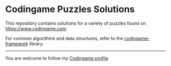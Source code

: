 # Codingame Puzzles Solutions

This repository contains solutions for a variety of puzzles found on https://www.codingame.com.

For common algorithms and data structures, refer to the [codingame-framework](https://github.com/mrsombre/codingame-framework) library.

---
You are welcome to follow my [Codingame profile](https://www.codingame.com/profile/9dd9f9f38412d78eaf21718bf6e87ca0626964)
